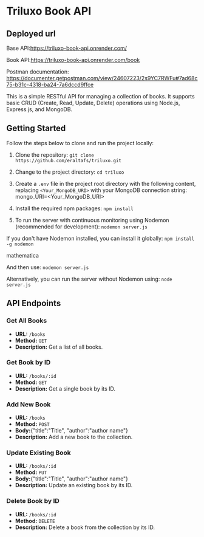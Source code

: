 # Triluxo Book API

## Deployed url
Base API:https://triluxo-book-api.onrender.com/

Book API:https://triluxo-book-api.onrender.com/book

Postman documentation: https://documenter.getpostman.com/view/24607223/2s9YC7RWFu#7ad68c75-b31c-4318-ba24-7a6dccd9ffce


This is a simple RESTful API for managing a collection of books. It supports basic CRUD (Create, Read, Update, Delete) operations using Node.js, Express.js, and MongoDB.

## Getting Started

Follow the steps below to clone and run the project locally:

1. Clone the repository:
`git clone https://github.com/eraltafs/triluxo.git`

2. Change to the project directory: `cd triluxo`

3. Create a `.env` file in the project root directory with the following content, replacing `<Your_MongoDB_URI>` with your MongoDB connection string:
mongo_URI=<Your_MongoDB_URI>


4. Install the required npm packages:
`npm install`

5. To run the server with continuous monitoring using Nodemon (recommended for development):
`nodemon server.js`



If you don't have Nodemon installed, you can install it globally:
`npm install -g nodemon`

mathematica


And then use:
`nodemon server.js`



Alternatively, you can run the server without Nodemon using:
`node server.js`




## API Endpoints

### Get All Books

- **URL:** `/books`
- **Method:** `GET`
- **Description:** Get a list of all books.

### Get Book by ID

- **URL:** `/books/:id`
- **Method:** `GET`
- **Description:** Get a single book by its ID.

### Add New Book

- **URL:** `/books`
- **Method:** `POST`
- **Body:**{"title":"Title", "author":"author name"}
- **Description:** Add a new book to the collection.

### Update Existing Book

- **URL:** `/books/:id`
- **Method:** `PUT`
- **Body:**{"title":"Title", "author":"author name"}
- **Description:** Update an existing book by its ID.

### Delete Book by ID

- **URL:** `/books/:id`
- **Method:** `DELETE`
- **Description:** Delete a book from the collection by its ID.

